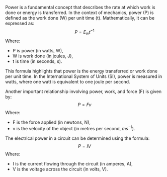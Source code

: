 Power is a fundamental concept that describes the rate at which work is done or energy is transferred. In the context of mechanics, power (P) is defined as the work done (W) per unit time (t). Mathematically, it can be expressed as:
$$P = E_{w}t^{-1}$$
Where:
- P is power (in watts, W),
- W is work done (in joules, J),
- t is time (in seconds, s).

This formula highlights that power is the energy transferred or work done per unit time. In the International System of Units (SI), power is measured in watts, where one watt is equivalent to one joule per second.

Another important relationship involving power, work, and force (F) is given by:
$$P = Fv$$
Where:
- F is the force applied (in newtons, N),
- v is the velocity of the object (in metres per second, $ms^{-1}$).

The electrical power in a circuit can be determined using the formula:
$$P = IV$$
Where:
- I is the current flowing through the circuit (in amperes, A),
- V is the voltage across the circuit (in volts, V).